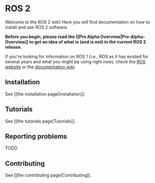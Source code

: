 # ROS 2
Welcome to the ROS 2 wiki!  Here you will find documentation on how to install and use ROS 2 software.

**Before you begin, please read the [[Pre Alpha Overview|Pre-Alpha-Overview]] to get an idea of what is (and is not) in the current ROS 2 release.**

If you're looking for information on ROS 1 (i.e., ROS as it has existed for several years and what you might be using right now), check the [ROS website](http://www.ros.org) or the [documentation wiki](http://wiki.ros.org).

## Installation
See [[the installation page|Installation]].

## Tutorials
See [[the tutorials page|Tutorials]].

## Reporting problems
TODO

## Contributing
See [[the contributing page|Contributing]].